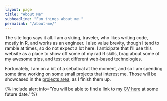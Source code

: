 ```yaml
---
layout: page
title: "About Me"
subheadline: "Fun things about me."
permalink: "/about-me/"
---
```


The site logo says it all. I am a skiing, traveler, who likes writing code, mostly in R, and works as an engineer. I also value brevity, though I tend to ramble at times, so do not expect a lot here. I anticipate that I'll use this website as a place to show off some of my rad R skills, brag about some of my awesome trips, and test out different web-based technologies. 

Fortunately, I am on a bit of a sebatical at the moment, and so I am spending some time working on some small projects that interest me. Those will be showcased in the [projects area][1], as I finish them up.

{% include alert info='You will be able to find a link to my <a href = "/about-me/CV/"> CV here</a> at some future date.' %}

[1]: /projects/
